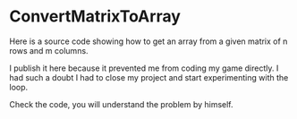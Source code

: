 # ConvertMatrixToArray

Here is a source code showing how to get an array from a given matrix of n rows and m columns.


I publish it here because it prevented me from coding my game directly. I had such a doubt I had to close my project and start experimenting with the loop.

Check the code, you will understand the problem by himself.
